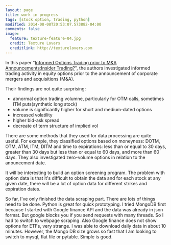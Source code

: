 ```yaml
---
layout: page
title: work in progress
tags: [stock option, trading, python]
modified: 2014-08-08T20:53:07.573882-04:00
comments: false
image:
  feature: texture-feature-04.jpg
  credit: Texture Lovers
  creditlink: http://texturelovers.com
---
```


In this paper "[Informed Options Trading prior to M&A Announcements:Insider Trading?](http://irrcinstitute.org/pdf/Informed-Options-Trading_June-12-2014.pdf)", the authors investigated informed trading activity in equity options prior to the announcement of corporate mergers and acquisitions (M&A).

Their findings are not quite surprising: 

- abnormal option trading volumne, particularly for OTM calls, sometimes ITM puts(synthetic long stock)
- volume is significantly higher for short and medium-dated options 
- increased volatility
- higher bid-ask spread
- decreate of term structure of implied vol

There are some methods that they used for data processing are quite useful. For example, they classified options based on moneyness: DOTM, OTM, ATM, ITM, DITM and time to expirations: less than or equal to 30 days, greater than 30 days but less than or equal to 60 days, and more than 60 days. They also investigated zero-volume options in relation to the anouncement date. 

It will be interesting to build an option screening program. The problem with option data is that it's difficult to obtain the data and for each stock at any given date, there will be a lot of option data for different strikes and expiration dates. 

So far, I've only finished the data scraping part. There are lots of things need to be done. Python is great for quick prototyping. I tried MongoDB first because I started with Google finance API and the data was already in json format. But google blocks you if you send requests with many threads. So I had to switch to webpage scraping. Also Google finance does not show options for ETFs, very strange. I was able to download daily data in about 10 minutes. However, the Mongo DB size grows so fast that I am looking to switch to mysql, flat file or pytable. Simple is good. 
